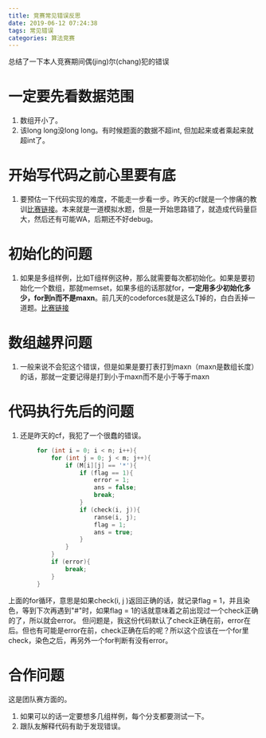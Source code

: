 ```yaml
---
title: 竞赛常见错误反思
date: 2019-06-12 07:24:38
tags: 常见错误
categories: 算法竞赛
---
```

总结了一下本人竞赛期间偶(jing)尔(chang)犯的错误
<!-- more -->
# 一定要先看数据范围
1. 数组开小了。
2. 该long long没long long。有时候题面的数据不超int, 但加起来或者乘起来就超int了。

# 开始写代码之前心里要有底
1. 要预估一下代码实现的难度，不能走一步看一步。昨天的cf就是一个惨痛的教训[比赛链接](https://codeforces.com/contest/1182)。本来就是一道模拟水题，但是一开始思路错了，就造成代码量巨大，然后还有可能WA，后期还不好debug。

# 初始化的问题
1. 如果是多组样例，比如T组样例这种，那么就需要每次都初始化。如果是要初始化一个数组，那就memset，如果多组的话那就for，**一定用多少初始化多少，for到n而不是maxn**。前几天的codeforces就是这么T掉的，白白丢掉一道题。[比赛链接](https://codeforces.com/contest/1176)

# 数组越界问题
1. 一般来说不会犯这个错误，但是如果是要打表打到maxn（maxn是数组长度）的话，那就一定要记得是打到小于maxn而不是小于等于maxn 

# 代码执行先后的问题
1. 还是昨天的cf，我犯了一个很蠢的错误。
```cpp
		for (int i = 0; i < n; i++){
			for (int j = 0; j < m; j++){
				if (M[i][j] == '*'){
					if (flag == 1){
						error = 1;
						ans = false;
						break;
					}
					if (check(i, j)){
						ranse(i, j);
						flag = 1;
						ans = true;
					}
				}
			}
			if (error){
				break;
			}
		}
```
上面的for循环，意思是如果check(i, j )返回正确的话，就记录flag = 1，并且染色，等到下次再遇到"#"时，如果flag = 1的话就意味着之前出现过一个check正确的了，所以就会error。
但问题是，我这份代码默认了check正确在前，error在后。但也有可能是error在前，check正确在后的呢？所以这个应该在一个for里check，染色之后，再另外一个for判断有没有error。

# 合作问题
这是团队赛方面的。
1. 如果可以的话一定要想多几组样例，每个分支都要测试一下。
2. 跟队友解释代码有助于发现错误。